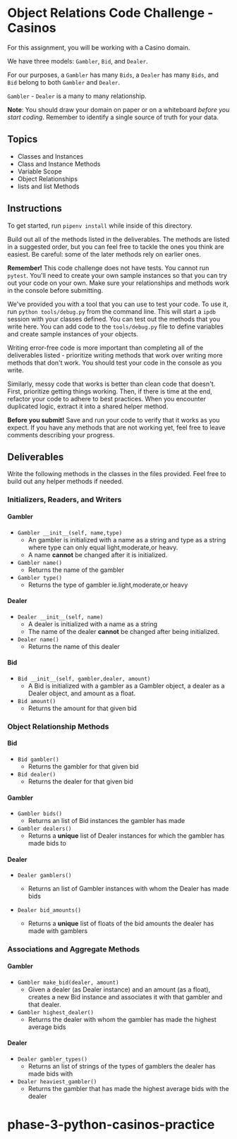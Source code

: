 # Object Relations Code Challenge - Casinos

For this assignment, you will be working with a Casino domain.

We have three models: `Gambler`, `Bid`, and `Dealer`.

For our purposes, a `Gambler` has many `Bids`, a `Dealer` has many `Bids`, and `Bid` belong to both `Gambler` and `Dealer`.

`Gambler` - `Dealer` is a many to many relationship.

**Note**: You should draw your domain on paper or on a whiteboard _before you start coding_. Remember to identify a single source of truth for your data.

## Topics

- Classes and Instances
- Class and Instance Methods
- Variable Scope
- Object Relationships
- lists and list Methods

## Instructions

To get started, run `pipenv install` while inside of this directory.

Build out all of the methods listed in the deliverables. The methods are listed in a suggested order, but you can feel free to tackle the ones you think are easiest. Be careful: some of the later methods rely on earlier ones.

**Remember!** This code challenge does not have tests. You cannot run `pytest`. You'll need to create your own sample instances so that you can try out your code on your own. Make sure your relationships and methods work in the console before submitting.

We've provided you with a tool that you can use to test your code. To use it, run `python tools/debug.py` from the command line. This will start a `ipdb` session with your classes defined. You can test out the methods that you write here. You can add code to the `tools/debug.py` file to define variables and create sample instances of your objects.

Writing error-free code is more important than completing all of the deliverables listed - prioritize writing methods that work over writing more methods that don't work. You should test your code in the console as you write.

Similarly, messy code that works is better than clean code that doesn't. First, prioritize getting things working. Then, if there is time at the end, refactor your code to adhere to best practices. When you encounter duplicated logic, extract it into a shared helper method.

**Before you submit!** Save and run your code to verify that it works as you expect. If you have any methods that are not working yet, feel free to leave comments describing your progress.

## Deliverables

Write the following methods in the classes in the files provided. Feel free to build out any helper methods if needed.

### Initializers, Readers, and Writers

#### Gambler

- `Gambler __init__(self, name,type)`
  - An gambler is initialized with a name as a string and type as a string where type can only equal light,moderate,or heavy.
  - A name **cannot** be changed after it is initialized.
- `Gambler name()`
  - Returns the name of the gambler
- `Gambler type()`
  - Returns the type of gambler ie.light,moderate,or heavy

#### Dealer

- `Dealer __init__(self, name)`
  - A dealer is initialized with a name as a string 
  - The name of the dealer **cannot** be changed after being initialized.
- `Dealer name()`
  - Returns the name of this dealer

#### Bid

- `Bid __init__(self, gambler,dealer, amount)`
  - A Bid is initialized with a gambler as a Gambler object, a dealer as a Dealer object, and amount as a float.
- `Bid amount()`
  - Returns the amount for that given bid

### Object Relationship Methods

#### Bid

- `Bid gambler()`
  - Returns the gambler for that given bid
- `Bid dealer()`
  - Returns the dealer for that given bid

#### Gambler

- `Gambler bids()`
  - Returns an list of Bid instances the gambler has made
- `Gambler dealers()`
  - Returns a **unique** list of Dealer instances for which the gambler has made bids to

#### Dealer

- `Dealer gamblers()`
  - Returns an list of Gambler instances with whom the Dealer has made bids

- `Dealer bid_amounts()`
  - Returns a **unique** list of floats of the bid amounts the dealer has made with gamblers

### Associations and Aggregate Methods

#### Gambler

- `Gambler make_bid(dealer, amount)`
  - Given a dealer (as Dealer instance) and an amount (as a float), creates a new Bid instance and associates it with that gambler and that dealer.
- `Gambler highest_dealer()`
  - Returns the dealer with whom the gambler has made the highest average bids

#### Dealer

- `Dealer gambler_types()`
  - Returns an list of strings of the types of gamblers the dealer has made bids with
- `Dealer heaviest_gambler()`
  - Returns the gambler that has made the highest average bids with the dealer

# phase-3-python-casinos-practice
